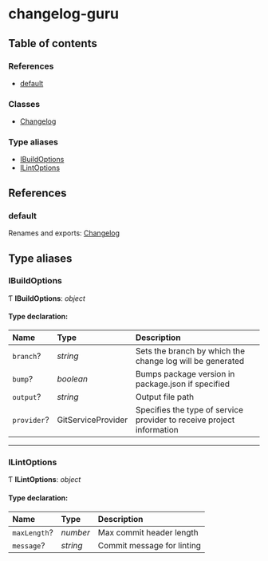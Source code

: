 # changelog-guru

## Table of contents

### References

- [default](index.md#default)

### Classes

- [Changelog](classes/changelog.md)

### Type aliases

- [IBuildOptions](index.md#ibuildoptions)
- [ILintOptions](index.md#ilintoptions)

## References

### default

Renames and exports: [Changelog](classes/changelog.md)

## Type aliases

### IBuildOptions

Ƭ **IBuildOptions**: *object*

#### Type declaration:

Name | Type | Description |
:------ | :------ | :------ |
`branch`? | *string* | Sets the branch by which the change log will be generated   |
`bump`? | *boolean* | Bumps package version in package.json if specified   |
`output`? | *string* | Output file path   |
`provider`? | GitServiceProvider | Specifies the type of service provider to receive project information   |

___

### ILintOptions

Ƭ **ILintOptions**: *object*

#### Type declaration:

Name | Type | Description |
:------ | :------ | :------ |
`maxLength`? | *number* | Max commit header length   |
`message`? | *string* | Commit message for linting   |
